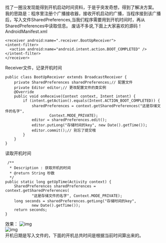 找了一圈没发现能得到开机启动时间资料，于是乎突发奇想，得到了解决方案。
我的思路是：程序里注册个广播接收器，接收开机启动的广播，当程序接到该广播后，写入文件SharedPreferences,当我们程序需要用到开机时间时，再从SharedPreferences中读取信息。
废话不多说,下面上大家喜欢的源码！
AndroidManifest.xml
```  
<receiver android:name=".receiver.BootUpReceiver">   
<intent-filter>   
  <action android:name="android.intent.action.BOOT_COMPLETED" />
</intent-filter>   
</receiver>  
```
Receiver文件，记录开机时间
```  
public class BootUpReceiver extends BroadcastReceiver {
	private SharedPreferences sharedPreferences;// 配置文件
	private Editor editor;// 更改配置文件的类实例
	@Override
	public void onReceive(Context context, Intent intent) {
		if (intent.getAction().equals(Intent.ACTION_BOOT_COMPLETED)) {
			sharedPreferences = context.getSharedPreferences("这是存储文件的名字",
					Context.MODE_PRIVATE);
			editor = sharedPreferences.edit();
			editor.putLong("存储时间的key", new Date().getTime());
			editor.commit();// 别忘了提交哦
		}
	}
}
```
读取开机时间 
```  
 /**
  * Description : 获取开机的时间
  * @return String 秒数
  */
public static long getUpTime(Activity context) {
	SharedPreferences sharedPreferences = context.getSharedPreferences(
			"这是存储文件的名字", Context.MODE_PRIVATE);
	long seconds = sharedPreferences.getLong("存储时间的key",
			new Date().getTime());
	return seconds;
}
```
效果：
![img](P)  
![img](P)  
开机日期是写入文件的，下面的开机总共时间是根据当前时间算出来的。